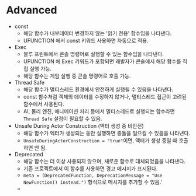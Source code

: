 # Advanced

- const
	- 해당 함수가 내부데이터 변경하지 않는 '읽기 전용' 함수임을 나타낸다.
	- UFUNCTION 에서 const 키워드 사용하면 자동으로 적용.
- Exec
	- 블루 프린트에서 콘솔 명령어로 실행할 수 있는 함수임을 나타낸다.
	- UFUNCTION 에 Exec 키워드가 포함되면 래발자가 콘솔에서 해당 함수를 직접 실행 가능.
	- 해당 함수는 게임 실행 중 콘솔 명령어로 호출 가능.
- Thread Safe
	- 해당 함수가 멀티스레드 환경에서 안전하게 실행될 수 있음을 나타낸다.
	- const 함수처럼 객체의 데이터를 수정하지 않거나, 멀티스레드 접근이 고려된 함수에서 사용된다.
	- AI, 물리 엔진, 애니메이션 처리 등에서 멀티스레드로 실행되는 함수라면 `Thread Safe` 설정이 필요할 수 있음.
- Unsafe During Actor Construction (액터 생성 중 비안전)
	- 해당 함수가 엑터가 생성되는 동안 실행하면 충돌을 일으킬 수 있음을 나타낸다.
	- `UnsafeDuringActorConstruction = "true"`이면, 액터가 생성 중일 때 호출하면 안 됨.
- Deprecated
	- 해당 함수는 더 이상 사용되지 않으며, 새로운 함수로 대체되었음을 나타낸다.
	- 기존 프로젝트에서 이 함수를 사용하면 경고 메시지가 표시된다.
	- `meta = (DeprecatedFunction, DeprecationMessage = "Use NewFunction() instead.")` 형식으로 메시지를 추가할 수 있음.'
	- 
